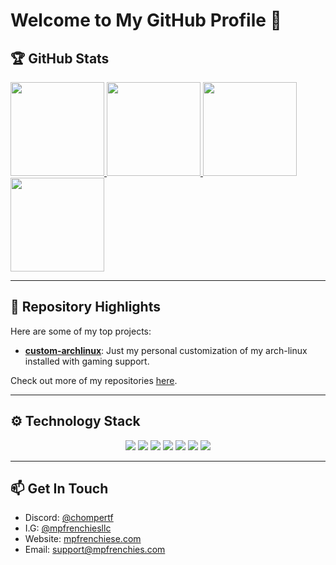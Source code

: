 # Welcome to My GitHub Profile 👋

## 🏆 GitHub Stats

<a href="https://github.com/anuraghazra/github-readme-stats">
  <img height="150" src="https://github-readme-stats.vercel.app/api?username=cannomaly&show_icons=true&theme=dark&count_private=true&hide_border=true&layout=compact&card_width=100" />
</a>

<a href="https://github.com/anuraghazra/github-readme-stats">
  <img height="150" src="https://github-readme-streak-stats.herokuapp.com/?user=cannomaly&theme=dark&hide_border=true&layout=compact&langs_count=8&card_width=320" />
</a>

<a href="https://github.com/anuraghazra/github-readme-stats">
  <img height="150" src="https://github-readme-stats.vercel.app/api/top-langs/?username=cannomaly&layout=compact&theme=dark&hide_border=true&card_width=320" />
</a>

<a href="https://github.com/anuraghazra/github-readme-stats">
  <img height="150" src="https://github-profile-summary-cards.vercel.app/api/cards/repos-per-language?username=cannomaly&theme=dark&hide_border=true&layout=compact&card_width=320" />
</a>

---

## 🚀 Repository Highlights

Here are some of my top projects:

- [**custom-archlinux**](https://github.com/cannomaly/custom-archlinux): Just my personal customization of my arch-linux installed with gaming support.

Check out more of my repositories [here](https://github.com/cannomaly?tab=repositories).

---

## ⚙️ Technology Stack

<p align="center">
  <img src="https://img.shields.io/badge/Code-Python-informational?style=flat&logo=python&color=2bbc8a" />
  <img src="https://img.shields.io/badge/Code-JavaScript-informational?style=flat&logo=javascript&color=2bbc8a" />
  <img src="https://img.shields.io/badge/Code-HTML-informational?style=flat&logo=html5&color=2bbc8a" />
  <img src="https://img.shields.io/badge/Code-CSS-informational?style=flat&logo=css3&color=2bbc8a" />
  <img src="https://img.shields.io/badge/Tools-Git-informational?style=flat&logo=git&color=2bbc8a" />
  <img src="https://img.shields.io/badge/Tools-Docker-informational?style=flat&logo=docker&color=2bbc8a" />
  <img src="https://img.shields.io/badge/Tools-Kubernetes-informational?style=flat&logo=kubernetes&color=2bbc8a" />
</p>

---

## 📫 Get In Touch

- Discord: [@chompertf](https://discord.gg/aVyAwTS3eN)
- I.G: [@mpfrenchiesllc](https://www.instagram.com/mpfrenchiesllc/)
- Website: [mpfrenchiese.com](http://www.mpfrenchies.com)
- Email: support@mpfrenchies.com
